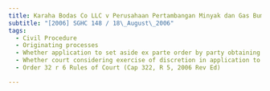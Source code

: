 ```yaml
---
title: Karaha Bodas Co LLC v Perusahaan Pertambangan Minyak dan Gas Bumi Negara 
subtitle: "[2006] SGHC 148 / 18\_August\_2006"
tags:
  - Civil Procedure
  - Originating processes
  - Whether application to set aside ex parte order by party obtaining such order may be granted by court
  - Whether court considering exercise of discretion in application to set aside ex parte order may have regard to all relevant matters including those occurring after original order made
  - Order 32 r 6 Rules of Court (Cap 322, R 5, 2006 Rev Ed)

---
```


